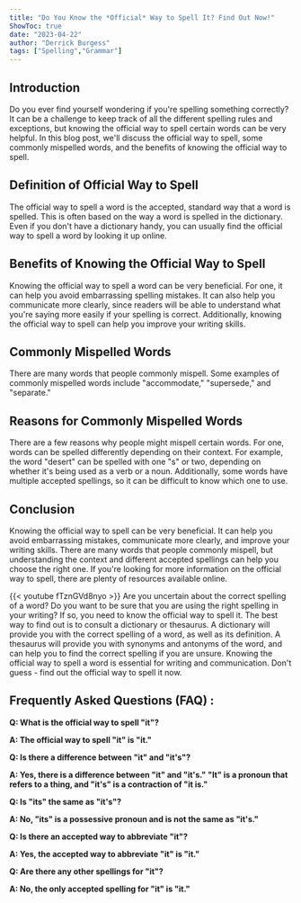 ```yaml
---
title: "Do You Know the *Official* Way to Spell It? Find Out Now!"
ShowToc: true 
date: "2023-04-22"
author: "Derrick Burgess" 
tags: ["Spelling","Grammar"]
---
```

## Introduction
Do you ever find yourself wondering if you're spelling something correctly? It can be a challenge to keep track of all the different spelling rules and exceptions, but knowing the official way to spell certain words can be very helpful. In this blog post, we'll discuss the official way to spell, some commonly mispelled words, and the benefits of knowing the official way to spell. 

## Definition of Official Way to Spell
The official way to spell a word is the accepted, standard way that a word is spelled. This is often based on the way a word is spelled in the dictionary. Even if you don't have a dictionary handy, you can usually find the official way to spell a word by looking it up online. 

## Benefits of Knowing the Official Way to Spell
Knowing the official way to spell a word can be very beneficial. For one, it can help you avoid embarrassing spelling mistakes. It can also help you communicate more clearly, since readers will be able to understand what you're saying more easily if your spelling is correct. Additionally, knowing the official way to spell can help you improve your writing skills. 

## Commonly Mispelled Words
There are many words that people commonly mispell. Some examples of commonly mispelled words include "accommodate," "supersede," and "separate." 

## Reasons for Commonly Mispelled Words
There are a few reasons why people might mispell certain words. For one, words can be spelled differently depending on their context. For example, the word "desert" can be spelled with one "s" or two, depending on whether it's being used as a verb or a noun. Additionally, some words have multiple accepted spellings, so it can be difficult to know which one to use. 

## Conclusion
Knowing the official way to spell can be very beneficial. It can help you avoid embarrassing mistakes, communicate more clearly, and improve your writing skills. There are many words that people commonly mispell, but understanding the context and different accepted spellings can help you choose the right one. If you're looking for more information on the official way to spell, there are plenty of resources available online.

{{< youtube fTznGVd8nyo >}} 
Are you uncertain about the correct spelling of a word? Do you want to be sure that you are using the right spelling in your writing? If so, you need to know the official way to spell it. The best way to find out is to consult a dictionary or thesaurus. A dictionary will provide you with the correct spelling of a word, as well as its definition. A thesaurus will provide you with synonyms and antonyms of the word, and can help you to find the correct spelling if you are unsure. Knowing the official way to spell a word is essential for writing and communication. Don't guess - find out the official way to spell it now.

## Frequently Asked Questions (FAQ) :
**Q: What is the official way to spell "it"?**

**A: The official way to spell "it" is "it."**

**Q: Is there a difference between "it" and "it's"?**

**A: Yes, there is a difference between "it" and "it's." "It" is a pronoun that refers to a thing, and "it's" is a contraction of "it is."**

**Q: Is "its" the same as "it's"?**

**A: No, "its" is a possessive pronoun and is not the same as "it's."**

**Q: Is there an accepted way to abbreviate "it"?**

**A: Yes, the accepted way to abbreviate "it" is "it."**

**Q: Are there any other spellings for "it"?**

**A: No, the only accepted spelling for "it" is "it."**





